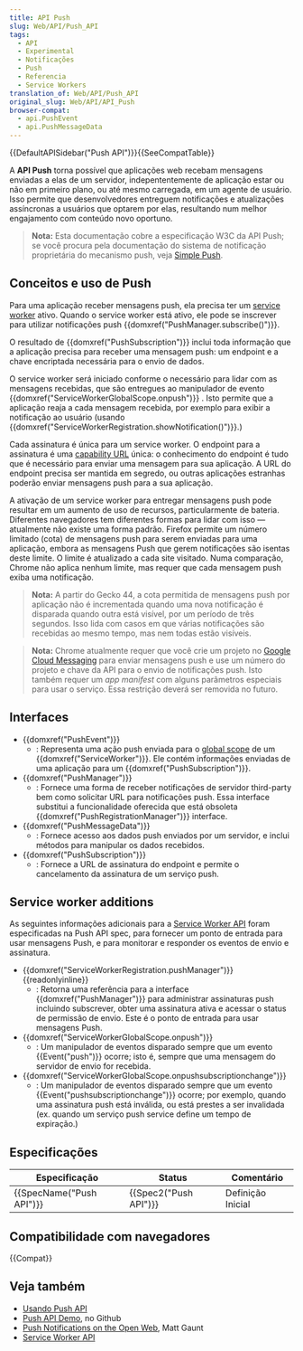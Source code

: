 ```yaml
---
title: API Push
slug: Web/API/Push_API
tags:
  - API
  - Experimental
  - Notificações
  - Push
  - Referencia
  - Service Workers
translation_of: Web/API/Push_API
original_slug: Web/API/API_Push
browser-compat:
  - api.PushEvent
  - api.PushMessageData
---
```

{{DefaultAPISidebar("Push API")}}{{SeeCompatTable}}

A **API Push** torna possível que aplicações web recebam mensagens enviadas a elas de um servidor, indepententemente de aplicação estar ou não em primeiro plano, ou até mesmo carregada, em um agente de usuário. Isso permite que desenvolvedores entreguem notificações e atualizações assíncronas a usuários que optarem por elas, resultando num melhor engajamento com conteúdo novo oportuno.

> **Nota:** Esta documentação cobre a especificação W3C da API Push; se você procura pela documentação do sistema de notificação proprietária do mecanismo push, veja [Simple Push](/pt-BR/docs/Web/API/Simple_Push_API).

## Conceitos e uso de Push

Para uma aplicação receber mensagens push, ela precisa ter um [service worker](/pt-BR/docs/Web/API/ServiceWorker_API) ativo. Quando o service worker está ativo, ele pode se inscrever para utilizar notificações push {{domxref("PushManager.subscribe()")}}.

O resultado de {{domxref("PushSubscription")}} inclui toda informação que a aplicação precisa para receber uma mensagem push: um endpoint e a chave encriptada necessária para o envio de dados.

O service worker será iniciado conforme o necessário para lidar com as mensagens recebidas, que são entregues ao manipulador de evento {{domxref("ServiceWorkerGlobalScope.onpush")}} . Isto permite que a aplicação reaja a cada mensagem recebida, por exemplo para exibir a notificação ao usuário (usando {{domxref("ServiceWorkerRegistration.showNotification()")}}.)

Cada assinatura é única para um service worker. O endpoint para a assinatura é uma [capability URL](https://www.w3.org/TR/capability-urls/) única: o conhecimento do endpoint é tudo que é necessário para enviar uma mensagem para sua aplicação. A URL do endpoint precisa ser mantida em segredo, ou outras aplicações estranhas poderão enviar mensagens push para a sua aplicação.

A ativação de um service worker para entregar mensagens push pode resultar em um aumento de uso de recursos, particularmente de bateria. Diferentes navegadores tem diferentes formas para lidar com isso — atualmente não existe uma forma padrão. Firefox permite um número limitado (cota) de mensagens push para serem enviadas para uma aplicação, embora as mensagens Push que gerem notificações são isentas deste limite. O limite é atualizado a cada site visitado. Numa comparação, Chrome não aplica nenhum limite, mas requer que cada mensagem push exiba uma notificação.

> **Nota:** A partir do Gecko 44, a cota permitida de mensagens push por aplicação não é incrementada quando uma nova notificação é disparada quando outra está visível, por um período de três segundos. Isso lida com casos em que várias notificações são recebidas ao mesmo tempo, mas nem todas estão visíveis.

> **Nota:** Chrome atualmente requer que você crie um projeto no [Google Cloud Messaging](https://developers.google.com/cloud-messaging/) para enviar mensagens push e use um número do projeto e chave da API para o envio de notificações push. Isto também requer um _app manifest_ com alguns parâmetros especiais para usar o serviço. Essa restrição deverá ser removida no futuro.

## Interfaces

- {{domxref("PushEvent")}}
  - : Representa uma ação push enviada para o [global scope](/pt-BR/docs/Web/API/ServiceWorkerGlobalScope) de um {{domxref("ServiceWorker")}}. Ele contém informações enviadas de uma aplicação para um {{domxref("PushSubscription")}}.
- {{domxref("PushManager")}}
  - : Fornece uma forma de receber notificações de servidor third-party bem como solicitar URL para notificações push. Essa interface substitui a funcionalidade oferecida que está obsoleta {{domxref("PushRegistrationManager")}} interface.
- {{domxref("PushMessageData")}}
  - : Fornece acesso aos dados push enviados por um servidor, e inclui métodos para manipular os dados recebidos.
- {{domxref("PushSubscription")}}
  - : Fornece a URL de assinatura do endpoint e permite o cancelamento da assinatura de um serviço push.

## Service worker additions

As seguintes informações adicionais para a [Service Worker API](/pt-BR/docs/Web/API/Service_Worker_API) foram especificadas na Push API spec, para fornecer um ponto de entrada para usar mensagens Push, e para monitorar e responder os eventos de envio e assinatura.

- {{domxref("ServiceWorkerRegistration.pushManager")}} {{readonlyinline}}
  - : Retorna uma referência para a interface {{domxref("PushManager")}} para administrar assinaturas push incluindo subscrever, obter uma assinatura ativa e acessar o status de permissão de envio. Este é o ponto de entrada para usar mensagens Push.
- {{domxref("ServiceWorkerGlobalScope.onpush")}}
  - : Um manipulador de eventos disparado sempre que um evento {{Event("push")}} ocorre; isto é, sempre que uma mensagem do servidor de envio for recebida.
- {{domxref("ServiceWorkerGlobalScope.onpushsubscriptionchange")}}
  - : Um manipulador de eventos disparado sempre que um evento {{Event("pushsubscriptionchange")}} ocorre; por exemplo, quando uma assinatura push está inválida, ou está prestes a ser invalidada (ex. quando um serviço push service define um tempo de expiração.)

## Especificações

| Especificação                    | Status                       | Comentário        |
| -------------------------------- | ---------------------------- | ----------------- |
| {{SpecName("Push API")}} | {{Spec2("Push API")}} | Definição Inicial |

## Compatibilidade com navegadores

{{Compat}}

## Veja também

- [Usando Push API](/pt-BR/docs/Web/API/Push_API/Using_the_Push_API)
- [Push API Demo](https://github.com/chrisdavidmills/push-api-demo), no Github
- [Push Notifications on the Open Web](https://updates.html5rocks.com/2015/03/push-notificatons-on-the-open-web), Matt Gaunt
- [Service Worker API](/pt-BR/docs/Web/API/Service_Worker_API)
